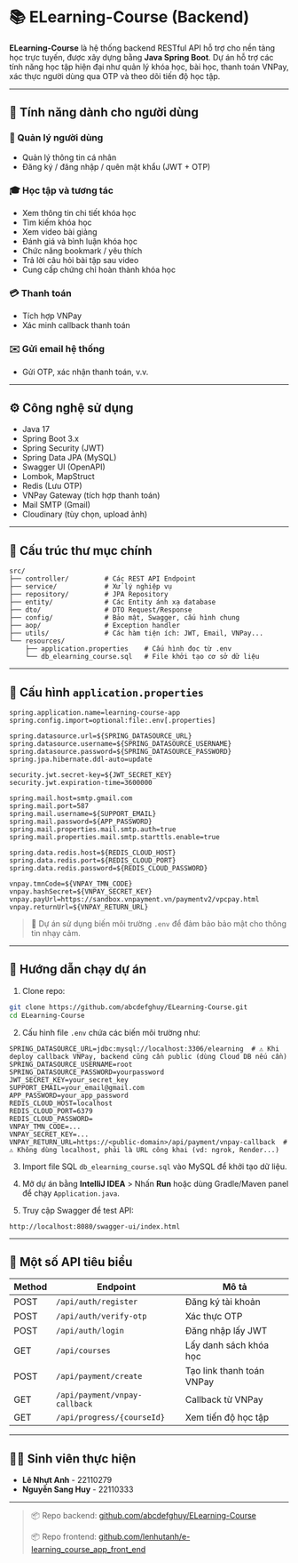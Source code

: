 # 📚 ELearning-Course (Backend)

**ELearning-Course** là hệ thống backend RESTful API hỗ trợ cho nền tảng học trực tuyến, được xây dựng bằng **Java Spring Boot**. Dự án hỗ trợ các tính năng học tập hiện đại như quản lý khóa học, bài học, thanh toán VNPay, xác thực người dùng qua OTP và theo dõi tiến độ học tập.

---

## 🚀 Tính năng dành cho người dùng

### 👤 Quản lý người dùng
  - Quản lý thông tin cá nhân
  - Đăng ký / đăng nhập / quên mật khẩu (JWT + OTP)
### 🎓 Học tập và tương tác
  - Xem thông tin chi tiết khóa học
  - Tìm kiếm khóa học
  - Xem video bài giảng
  - Đánh giá và bình luận khóa học
  - Chức năng bookmark / yêu thích
  - Trả lời câu hỏi bài tập sau video
  - Cung cấp chứng chỉ hoàn thành khóa học
### 💳 Thanh toán
  - Tích hợp VNPay
  - Xác minh callback thanh toán
### ✉️ Gửi email hệ thống
  - Gửi OTP, xác nhận thanh toán, v.v.

---

## ⚙️ Công nghệ sử dụng

- Java 17
- Spring Boot 3.x
- Spring Security (JWT)
- Spring Data JPA (MySQL)
- Swagger UI (OpenAPI)
- Lombok, MapStruct
- Redis (Lưu OTP)
- VNPay Gateway (tích hợp thanh toán)
- Mail SMTP (Gmail)
- Cloudinary (tùy chọn, upload ảnh)

---

## 📁 Cấu trúc thư mục chính

```
src/
├── controller/         # Các REST API Endpoint
├── service/            # Xử lý nghiệp vụ
├── repository/         # JPA Repository
├── entity/             # Các Entity ánh xạ database
├── dto/                # DTO Request/Response
├── config/             # Bảo mật, Swagger, cấu hình chung
├── aop/                # Exception handler
├── utils/              # Các hàm tiện ích: JWT, Email, VNPay...
└── resources/
    ├── application.properties    # Cấu hình đọc từ .env
    └── db_elearning_course.sql   # File khởi tạo cơ sở dữ liệu
```

---

## 🔧 Cấu hình `application.properties`

```properties
spring.application.name=learning-course-app
spring.config.import=optional:file:.env[.properties]

spring.datasource.url=${SPRING_DATASOURCE_URL}
spring.datasource.username=${SPRING_DATASOURCE_USERNAME}
spring.datasource.password=${SPRING_DATASOURCE_PASSWORD}
spring.jpa.hibernate.ddl-auto=update

security.jwt.secret-key=${JWT_SECRET_KEY}
security.jwt.expiration-time=3600000

spring.mail.host=smtp.gmail.com
spring.mail.port=587
spring.mail.username=${SUPPORT_EMAIL}
spring.mail.password=${APP_PASSWORD}
spring.mail.properties.mail.smtp.auth=true
spring.mail.properties.mail.smtp.starttls.enable=true

spring.data.redis.host=${REDIS_CLOUD_HOST}
spring.data.redis.port=${REDIS_CLOUD_PORT}
spring.data.redis.password=${REDIS_CLOUD_PASSWORD}

vnpay.tmnCode=${VNPAY_TMN_CODE}
vnpay.hashSecret=${VNPAY_SECRET_KEY}
vnpay.payUrl=https://sandbox.vnpayment.vn/paymentv2/vpcpay.html
vnpay.returnUrl=${VNPAY_RETURN_URL}
```

> 🔐 Dự án sử dụng biến môi trường `.env` để đảm bảo bảo mật cho thông tin nhạy cảm.

---

## 🏁 Hướng dẫn chạy dự án

1. Clone repo:
```bash
git clone https://github.com/abcdefghuy/ELearning-Course.git
cd ELearning-Course
```

2. Cấu hình file `.env` chứa các biến môi trường như:
```env
SPRING_DATASOURCE_URL=jdbc:mysql://localhost:3306/elearning  # ⚠️ Khi deploy callback VNPay, backend cũng cần public (dùng Cloud DB nếu cần)
SPRING_DATASOURCE_USERNAME=root
SPRING_DATASOURCE_PASSWORD=yourpassword
JWT_SECRET_KEY=your_secret_key
SUPPORT_EMAIL=your_email@gmail.com
APP_PASSWORD=your_app_password
REDIS_CLOUD_HOST=localhost
REDIS_CLOUD_PORT=6379
REDIS_CLOUD_PASSWORD=
VNPAY_TMN_CODE=...
VNPAY_SECRET_KEY=...
VNPAY_RETURN_URL=https://<public-domain>/api/payment/vnpay-callback  # ⚠️ Không dùng localhost, phải là URL công khai (vd: ngrok, Render...)
```

3. Import file SQL `db_elearning_course.sql` vào MySQL để khởi tạo dữ liệu.

4. Mở dự án bằng **IntelliJ IDEA** > Nhấn **Run** hoặc dùng Gradle/Maven panel để chạy `Application.java`.

5. Truy cập Swagger để test API:
```
http://localhost:8080/swagger-ui/index.html
```

---

## 📌 Một số API tiêu biểu

| Method | Endpoint | Mô tả |
|--------|----------|-------|
| POST | `/api/auth/register` | Đăng ký tài khoản |
| POST | `/api/auth/verify-otp` | Xác thực OTP |
| POST | `/api/auth/login` | Đăng nhập lấy JWT |
| GET  | `/api/courses` | Lấy danh sách khóa học |
| POST | `/api/payment/create` | Tạo link thanh toán VNPay |
| GET  | `/api/payment/vnpay-callback` | Callback từ VNPay |
| GET  | `/api/progress/{courseId}` | Xem tiến độ học tập |

---

## 👨‍🎓 Sinh viên thực hiện

- **Lê Nhựt Anh** - 22110279  
- **Nguyễn Sang Huy** - 22110333  

---

> 📦 Repo backend: [github.com/abcdefghuy/ELearning-Course](https://github.com/abcdefghuy/ELearning-Course)
>  
> 📦 Repo frontend: [github.com/lenhutanh/e-learning_course_app_front_end](https://github.com/lenhutanh/e-learning_course_app_front_end)

